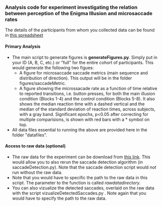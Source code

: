 ### Analysis code for experiment investigating the relation between perception of the Enigma Illusion and microsaccade rates

The details of the participants from whom you collected data can be found in [this spreadsheet](https://docs.google.com/spreadsheets/d/1fhUSIICf9VUJdbGJ3jSWCKc3_1ejxcW0oUEZCijZA_g/edit?usp=sharing)

#### Primary Analysis

- The main script to generate figures is **generateFigures.py**. Simply put in your ID (A, B, C, etc.) or "full" for the entire cohort of participants. This would generate the following two figues:
    - A figure for microsaccade saccade metrics (main sequence and distribution of direction). This output will be in the folder figures/saccadeMetric.
    - A figure showing the microssacade rate as a function of time relative to reported transitions, i.e. button presses, for both the main illusion condition (Blocks 1-4) and the control condition (Blocks 5-8). It also shows the median reaction time with a dashed vertical and the median of the standard deviation of reaction times, across subjects, with a gray band. Significant epochs, p<0.05 after correcting for multiple comparisions, is shown with red bars with a * symbol on top.
- All data files essential to running the above are provided here in the folder "datafiles".

#### Access to raw data (optional)

- The raw data for the experiment can be download from [this link](https://syncandshare.lrz.de/getlink/fiVigV7Xped7NYGfc729md/). This would allow you to also rerun the saccade detection algorithm (in saccadeDetection.py). Note that the saccade detection script would _not_ run without the raw data.
- Note that you would have to specific the path to the raw data in this script. The parameter to the function is called _rawdatadirectory_.
- You can also vizualize the detected saccades, overlaid on the raw data with the script vizualizeDetectedSaccades.py . Note again that you would have to specify the path to the raw data. 
